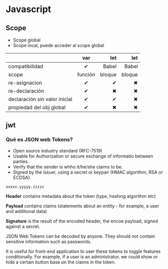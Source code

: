 # Javascript

## Scope

* Scope global
* Scope local, puede acceder al scope global

|                | var     | let    |let    |
| -------------- |:-------:| ------:|------:|
| compatibilidad | ✔       | Babel  | Babel |
| scope          | función | bloque | bloque|
| re-asignacion  | ✔       |   ✔    | ✖     |
| re-declaración | ✔       |  ✖     | ✖     |
| declaración sin valor inicial| ✔       |   ✔    | ✖     |
| propiedad del obj global | ✔       |   ✖    | ✖     |

## jwt

### Qué es JSON web Tokens?
* Open source industry standard (RFC-7519)
* Usable for Authorization or secure exchange of informatio between parties.
* Verify that the sender is whho it/he/she claims to be.
* Signed by the issuer, using a secret or keypair  (HMAC algorithm, RSA or ECDSA).


```
xxxxx.yyyyy.zzzzz
``` 

**Header** contains metadata about the token (type, hashing algorithm etc)

**Payload** contains claims (statements about an entity - for example, a user and additional data)

**Signature** is the result of the encoded header, the encoe payload, signed against a secret.


JSON Web Tokens can be decoded by anyone. They should not contain sensitive information such as passwords.

It is useful for front-end application to user these tokens to toggle features conditionally. For example, if a user is an administrator, we could show or hide a certain button base on the claims in the token.


